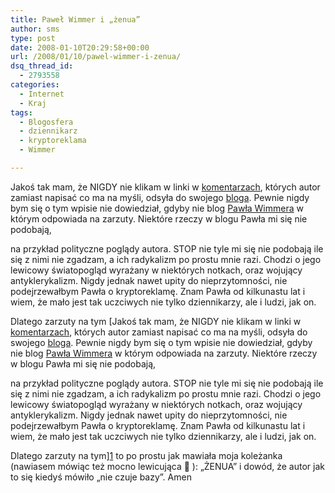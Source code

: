 ```yaml
---
title: Paweł Wimmer i „żenua”
author: sms
type: post
date: 2008-01-10T20:29:58+00:00
url: /2008/01/10/pawel-wimmer-i-zenua/
dsq_thread_id:
  - 2793558
categories:
  - Internet
  - Kraj
tags:
  - Blogosfera
  - dziennikarz
  - kryptoreklama
  - Wimmer

---
```

Jakoś tak mam, że NIGDY nie klikam w linki w <a href="http://co-wtorek.salon24.pl/index.html" target="_blank">komentarzach</a>, których autor zamiast napisać co ma na myśli, odsyła do swojego [bloga][1]. Pewnie nigdy bym się o tym wpisie nie dowiedział, gdyby nie blog <a href="http://poradnikwebmastera.blox.pl/html" target="_blank">Pawła Wimmera</a> w którym odpowiada na zarzuty. Niektóre rzeczy w blogu Pawła mi się nie podobają, <!--more-->


  
na przykład polityczne poglądy autora. STOP nie tyle mi się nie podobają ile się z nimi nie zgadzam, a ich radykalizm po prostu mnie razi. Chodzi o jego lewicowy światopogląd wyrażany w niektórych notkach, oraz wojujący antyklerykalizm. Nigdy jednak nawet upity do nieprzytomności, nie podejrzewałbym Pawła o kryptoreklamę. Znam Pawła od kilkunastu lat i wiem, że mało jest tak uczciwych nie tylko dziennikarzy, ale i ludzi, jak on.
  
Dlatego zarzuty na tym [Jakoś tak mam, że NIGDY nie klikam w linki w <a href="http://co-wtorek.salon24.pl/index.html" target="_blank">komentarzach</a>, których autor zamiast napisać co ma na myśli, odsyła do swojego [bloga][1]. Pewnie nigdy bym się o tym wpisie nie dowiedział, gdyby nie blog <a href="http://poradnikwebmastera.blox.pl/html" target="_blank">Pawła Wimmera</a> w którym odpowiada na zarzuty. Niektóre rzeczy w blogu Pawła mi się nie podobają, <!--more-->


  
na przykład polityczne poglądy autora. STOP nie tyle mi się nie podobają ile się z nimi nie zgadzam, a ich radykalizm po prostu mnie razi. Chodzi o jego lewicowy światopogląd wyrażany w niektórych notkach, oraz wojujący antyklerykalizm. Nigdy jednak nawet upity do nieprzytomności, nie podejrzewałbym Pawła o kryptoreklamę. Znam Pawła od kilkunastu lat i wiem, że mało jest tak uczciwych nie tylko dziennikarzy, ale i ludzi, jak on.
  
Dlatego zarzuty na tym][1] to po prostu jak mawiała moja koleżanka (nawiasem mówiąc też mocno lewicująca 🙂 ): &#8222;ŻENUA&#8221; i dowód, że autor jak to się kiedyś mówiło &#8222;nie czuje bazy&#8221;. Amen

 [1]: http://wnet.bblog.pl/wpis,blogi;kryptoreklama;i;dziennikarstwo;,8422.html